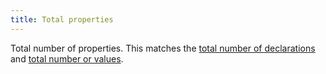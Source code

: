 ```yaml
---
title: Total properties
---
```


Total number of properties. This matches the [total number of declarations](/docs/metrics/declarations-total) and [total number or values](/docs/metrics/values-total).
